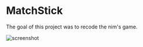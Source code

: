 # MatchStick

The goal of this project was to recode the nim's game.

![screenshot](https://user-images.githubusercontent.com/15232456/40486567-f3f0ac3c-5f61-11e8-92d1-b2d9812138c6.png)
